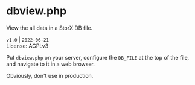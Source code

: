 # dbview.php
View the all data in a StorX DB file.

`v1.0` | `2022-06-21`  
License: AGPLv3


Put `dbview.php` on your server, configure the `DB_FILE` at the top of the file, and navigate to it in a web browser.

Obviously, don't use in production.
